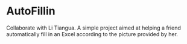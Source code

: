 # AutoFillin
Collaborate with Li Tiangua. A simple project aimed at helping a friend automatically fill in an Excel according to the picture provided by her.

